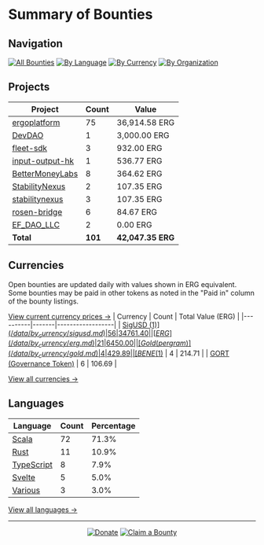 <!-- GENERATED FILE - DO NOT EDIT DIRECTLY -->
<!-- Generated on: 2025-08-07 02:08:43 -->

# Summary of Bounties

## Navigation

[![All Bounties](https://img.shields.io/badge/All%20Bounties-101-blue)](/data/all.md) [![By Language](https://img.shields.io/badge/By%20Language-7-green)](/data/summary.md#languages) [![By Currency](https://img.shields.io/badge/By%20Currency-7-yellow)](/data/summary.md#currencies) [![By Organization](https://img.shields.io/badge/By%20Organization-9-orange)](/data/summary.md#projects)

## Projects

| Project | Count | Value |
|----------|-------|-------|
| [ergoplatform](/data/by_org/ergoplatform.md) | 75 | 36,914.58 ERG |
| [DevDAO](/data/by_org/devdao.md) | 1 | 3,000.00 ERG |
| [fleet-sdk](/data/by_org/fleet-sdk.md) | 3 | 932.00 ERG |
| [input-output-hk](/data/by_org/input-output-hk.md) | 1 | 536.77 ERG |
| [BetterMoneyLabs](/data/by_org/bettermoneylabs.md) | 8 | 364.62 ERG |
| [StabilityNexus](/data/by_org/stabilitynexus.md) | 2 | 107.35 ERG |
| [stabilitynexus](/data/by_org/stabilitynexus.md) | 3 | 107.35 ERG |
| [rosen-bridge](/data/by_org/rosen-bridge.md) | 6 | 84.67 ERG |
| [EF_DAO_LLC](/data/by_org/ef_dao_llc.md) | 2 | 0.00 ERG |
| **Total** | **101** | **42,047.35 ERG** |

## Currencies

Open bounties are updated daily with values shown in ERG equivalent. Some bounties may be paid in other tokens as noted in the "Paid in" column of the bounty listings.

[View current currency prices →](/data/currency_prices.md)
| Currency | Count | Total Value (ERG) |
|----------|-------|------------------|
| [SigUSD ($1)](/data/by_currency/sigusd.md) | 56 | 34761.40 |
| [ERG](/data/by_currency/erg.md) | 21 | 6450.00 |
| [Gold (per gram)](/data/by_currency/gold.md) | 4 | 429.89 |
| [BENE ($1)](/data/by_currency/bene.md) | 4 | 214.71 |
| [GORT (Governance Token)](/data/by_currency/gort.md) | 6 | 106.69 |

[View all currencies →](/data/by_currency/)

## Languages

| Language | Count | Percentage |
|----------|-------|------------|
| [Scala](/data/by_language/scala.md) | 72 | 71.3% |
| [Rust](/data/by_language/rust.md) | 11 | 10.9% |
| [TypeScript](/data/by_language/typescript.md) | 8 | 7.9% |
| [Svelte](/data/by_language/svelte.md) | 5 | 5.0% |
| [Various](/data/by_language/various.md) | 3 | 3.0% |

[View all languages →](/data/by_language/)



---

<div align="center">
  <p>
    <a href="../docs/donate.md"><img src="https://img.shields.io/badge/❤️%20Donate-F44336" alt="Donate"></a>
    <a href="../docs/bounty-submission-guide.md#reserving-a-bounty"><img src="https://img.shields.io/badge/🔒%20How%20To%20Claim-4CAF50" alt="Claim a Bounty"></a>
  </p>
</div>


<!-- END OF GENERATED CONTENT -->
